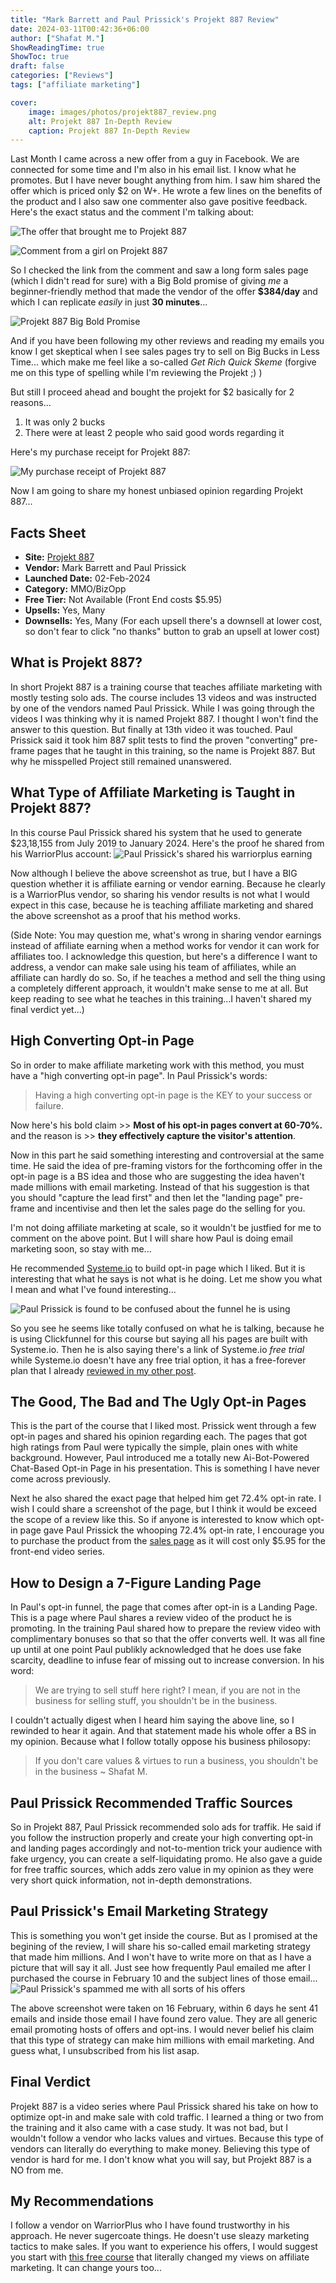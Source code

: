 ```yaml
---
title: "Mark Barrett and Paul Prissick's Projekt 887 Review"
date: 2024-03-11T00:42:36+06:00
author: ["Shafat M."]
ShowReadingTime: true
ShowToc: true
draft: false
categories: ["Reviews"]
tags: ["affiliate marketing"]

cover: 
    image: images/photos/projekt887_review.png
    alt: Projekt 887 In-Depth Review
    caption: Projekt 887 In-Depth Review
---
```


Last Month I came across a new offer from a guy in Facebook. We are connected for some time and I'm also in his email list. I know what he promotes. But I have never bought anything from him. I saw him shared the offer which is priced only $2 on W+. He wrote a few lines on the benefits of the product and I also saw one commenter also gave positive feedback. Here's the exact status and the comment I'm talking about:

![The offer that brought me to Projekt 887](/images/screenshots/status_that_introduced_me_projekt_887.png "Facebook post from a marketer on Projekt 887")

![Comment from a girl on Projekt 887](/images/screenshots/comment_supporting_projekt_887.png "A girl also supported the post with a positive ocmment on Projekt 887")

So I checked the link from the comment and saw a long form sales page (which I didn't read for sure) with a Big Bold promise of giving *me* a beginner-friendly method that made the vendor of the offer **$384/day** and which I can replicate *easily* in just **30 minutes**...

![Projekt 887 Big Bold Promise](/images/screenshots/projekt_887_big_bold_promise.png "It says you can replicate the system in 30 minutes/day and make $384/day")

And if you have been following my other reviews and reading my emails you know I get skeptical when I see sales pages try to sell on Big Bucks in Less Time... which make me feel like a so-called *Get Rich Quick Skeme* (forgive me on this type of spelling while I'm reviewing the Projekt ;) )

But still I proceed ahead and bought the projekt for $2 basically for 2 reasons...

1. It was only 2 bucks
2. There were at least 2 people who said good words regarding it


Here's my purchase receipt for Projekt 887:

![My purchase receipt of Projekt 887](/images/screenshots/projekt_887_purchase_receipt.png "I purchased projekt 887 for mere 2 bucks")


Now I am going to share my honest unbiased opinion regarding Projekt 887...


## Facts Sheet
- **Site:** [Projekt 887](https://warriorplus.com/o2/a/mmttwx/0)
- **Vendor:** Mark Barrett and Paul Prissick
- **Launched Date:** 02-Feb-2024 
- **Category:** MMO/BizOpp
- **Free Tier:** Not Available (Front End costs $5.95)
- **Upsells:** Yes, Many
- **Downsells:** Yes, Many (For each upsell there's a downsell at lower cost, so don't fear to click "no thanks" button to grab an upsell at lower cost)

## What is Projekt 887?
In short Projekt 887 is a training course that teaches affiliate marketing with mostly testing solo ads. The course includes 13 videos and was instructed by one of the vendors named Paul Prissick. While I was going through the videos I was thinking why it is named Projekt 887. I thought I won't find the answer to this question. But finally at 13th video it was touched. Paul Prissick said it took him 887 split tests to find the proven "converting" pre-frame pages that he taught in this training, so the name is Projekt 887. But why he misspelled Project still remained unanswered. 

## What Type of Affiliate Marketing is Taught in Projekt 887?
In this course Paul Prissick shared his system that he used to generate $23,18,155 from July 2019 to January 2024. Here's the proof he shared from his WarriorPlus account:
![Paul Prissick's shared his warriorplus earning](/images/screenshots/paul_prissick_warriorplus_earnings.png "Paul Prissick's Earning on WarriorPlus")

Now although I believe the above screenshot as true, but I have a BIG question whether it is affiliate earning or vendor earning. Because he clearly is a WarriorPlus vendor, so sharing his vendor results is not what I would expect in this case, because he is teaching affiliate marketing and shared the above screenshot as a proof that his method works. 

(Side Note: You may question me, what's wrong in sharing vendor earnings instead of affiliate earning when a method works for vendor it can work for affiliates too. I acknowledge this question, but here's a difference I want to address, a vendor can make sale using his team of affiliates, while an affiliate can hardly do so. So, if he teaches a method and sell the thing using a completely different approach, it wouldn't make sense to me at all. But keep reading to see what he teaches in this training...I haven't shared my final verdict yet...)

## High Converting Opt-in Page
So in order to make affiliate marketing work with this method, you must have a "high converting opt-in page". In Paul Prissick's words:
> Having a high converting opt-in page is the KEY to your success or failure.

Now here's his bold claim >> **Most of his opt-in pages convert at 60-70%.** and the reason is >> **they effectively capture the visitor's attention**. 

Now in this part he said something interesting and controversial at the same time. He said the idea of pre-framing vistors for the forthcoming offer in the opt-in page is a BS idea and those who are suggesting the idea haven't made millions with email marketing. Instead of that his suggestion is that you should "capture the lead first" and then let the "landing page" pre-frame and incentivise and then let the sales page do the selling for you. 

I'm not doing affiliate marketing at scale, so it wouldn't be justfied for me to comment on the above point. But I will share how Paul is doing email marketing soon, so stay with me...

He recommended [Systeme.io](https://systeme.io/?sa=sa00300702375afbe96ffe9694363e368653803c48) to build opt-in page which I liked. But it is interesting that what he says is not what is he doing. Let me show you what I mean and what I've found interesting...

![Paul Prissick is found to be confused about the funnel he is using](/images/screenshots/confusion_in_using_funnel_builder.png "Paul doesn't know which funnel builder he is using")

So you see he seems like totally confused on what he is talking, because he is using Clickfunnel for this course but saying all his pages are built with Systeme.io. Then he is also saying there's a link of Systeme.io *free trial* while Systeme.io doesn't have any free trial option, it has a free-forever plan that I already [reviewed in my other post](https://allthrusmartphone.xyz/blog/reviews/systeme-io_funnel_builder_review/). 

## The Good, The Bad and The Ugly Opt-in Pages

This is the part of the course that I liked most. Prissick went through a few opt-in pages and shared his opinion regarding each. The pages that got high ratings from Paul were typically the simple, plain ones with white background. However, Paul introduced me a totally new Ai-Bot-Powered Chat-Based Opt-in Page in his presentation. This is something I have never come across previously. 

Next he also shared the exact page that helped him get 72.4% opt-in rate. I wish I could share a screenshot of the page, but I think it would be exceed the scope of a review like this. So if anyone is interested to know which opt-in page gave Paul Prissick the whooping 72.4% opt-in rate, I encourage you to purchase the product from the [sales page](https://warriorplus.com/o2/a/mmttwx/0) as it will cost only $5.95 for the front-end video series.

## How to Design a 7-Figure Landing Page 
In Paul's opt-in funnel, the page that comes after opt-in is a Landing Page. This is a page where Paul shares a review video of the product he is promoting. In the training Paul shared how to prepare the review video with complimentary bonuses so that so that the offer converts well. It was all fine up until at one point Paul publikly acknowledged that he does use fake scarcity, deadline to infuse fear of missing out to increase conversion. In his word:
> We are trying to sell stuff here right? I mean, if you are not in the business for selling stuff, you shouldn't be in the business.

I couldn't actually digest when I heard him saying the above line, so I rewinded to hear it again. And that statement made his whole offer a BS in my opinion. Because what I follow totally oppose his business philosopy:
> If you don't care values & virtues to run a business, you shouldn't be in the business ~ Shafat M. 


## Paul Prissick Recommended Traffic Sources
So in Projekt 887, Paul Prissick recommended solo ads for traffik. He said if you follow the instruction properly and create your high converting opt-in and landing pages accordingly and not-to-mention trick your audience with fake urgency, you can create a self-liquidating promo. He also gave a guide for free traffic sources, which adds zero value in my opinion as they were very short quick information, not in-depth demonstrations. 

## Paul Prissick's Email Marketing Strategy 
This is something you won't get inside the course. But as I promised at the begining of the review, I will share his so-called email marketing strategy that made him millions. And I won't have to write more on that as I have a picture that will say it all. Just see how frequently Paul emailed me after I purchased the course in February 10 and the subject lines of those email...
![Paul Prissick's spammed me with all sorts of his offers](/images/screenshots/email_frequency_and_click_bait.png "41 Mail in 6 Days from Paul Prissick")

The above screenshot were taken on 16 February, within 6 days he sent 41 emails and inside those email I have found zero value. They are all generic email promoting hosts of offers and opt-ins. I would never belief his claim that this type of strategy can make him millions with email marketing. And guess what, I unsubscribed from his list asap.

## Final Verdict
Projekt 887 is a video series where Paul Prissick shared his take on how to optimize opt-in and make sale with cold traffic. I learned a thing or two from the training and it also came with a case study. It was not bad, but I wouldn't follow a vendor who lacks values and virtues. Because this type of vendors can literally do everything to make money. Believing this type of vendor is hard for me. I don't know what you will say, but Projekt 887 is a NO from me. 

## My Recommendations
I follow a vendor on WarriorPlus who I have found trustworthy in his approach. He never sugercoate things. He doesn't use sleazy marketing tactics to make sales. If you want to experience his offers, I would suggest you start with [this free course](https://lazycommissions.com/shafat) that literally changed my views on affiliate marketing. It can change yours too...










